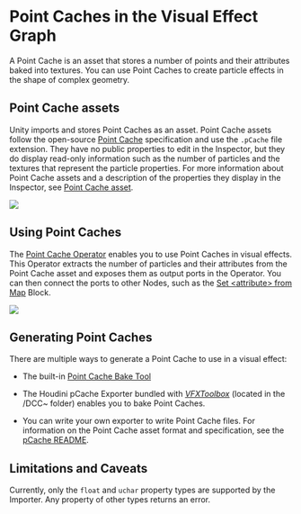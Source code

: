 # Point Caches in the Visual Effect Graph

A Point Cache is an asset that stores a number of points and their attributes baked into textures. You can use Point Caches to create particle effects in the shape of complex geometry.

## Point Cache assets

Unity imports and stores Point Caches as an asset. Point Cache assets follow the open-source [Point Cache](https://github.com/peeweek/pcache/blob/master/README.md) specification and use the `.pCache` file extension. They have no public properties to edit in the Inspector, but they do display read-only information such as the number of particles and the textures that represent the particle properties. For more information about Point Cache assets and a description of the properties they display in the Inspector, see [Point Cache asset](point-cache-asset.md).

![](Images/PointCacheImporter.png)

## Using Point Caches

The [Point Cache Operator](Operator-PointCache.md) enables you to use Point Caches in visual effects. This Operator extracts the number of particles and their attributes from the Point Cache asset and exposes them as output ports in the Operator. You can then connect the ports to other Nodes, such as the [Set \<attribute> from Map](Block-SetAttributeFromMap.md) Block.

![](Images/PointCacheOperator.png)

## Generating Point Caches

There are multiple ways to generate a Point Cache to use in a visual effect:

- The built-in [Point Cache Bake Tool](point-cache-bake-tool.md)
- The Houdini pCache Exporter bundled with [*VFXToolbox*](https://github.com/Unity-Technologies/VFXToolbox) (located in the /DCC~ folder) enables you to bake Point Caches.

- You can write your own exporter to write Point Cache files. For information on the Point Cache asset format and specification, see the [pCache README](https://github.com/peeweek/pcache/blob/master/README.md).

## Limitations and Caveats

Currently, only the `float` and `uchar` property types are supported by the Importer. Any property of other types returns an error.
